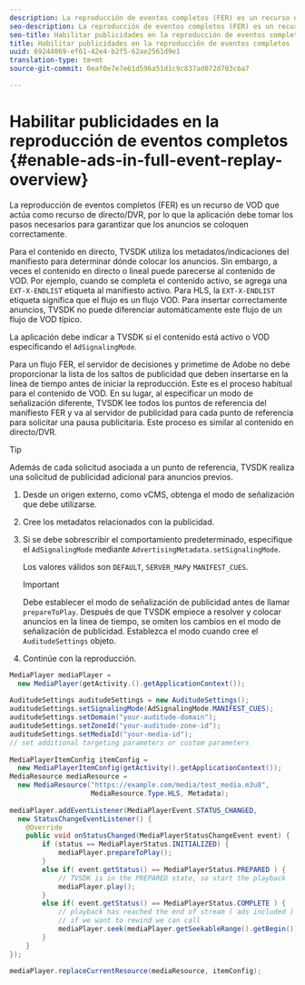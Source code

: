 ```yaml
---
description: La reproducción de eventos completos (FER) es un recurso de VOD que actúa como recurso de directo/DVR, por lo que la aplicación debe tomar los pasos necesarios para garantizar que los anuncios se coloquen correctamente.
seo-description: La reproducción de eventos completos (FER) es un recurso de VOD que actúa como recurso de directo/DVR, por lo que la aplicación debe tomar los pasos necesarios para garantizar que los anuncios se coloquen correctamente.
seo-title: Habilitar publicidades en la reproducción de eventos completos
title: Habilitar publicidades en la reproducción de eventos completos
uuid: 69244069-ef61-42e4-b2f5-62ae2561d9e1
translation-type: tm+mt
source-git-commit: 0eaf0e7e7e61d596a51d1c9c837ad072d703c6a7

---
```



# Habilitar publicidades en la reproducción de eventos completos {#enable-ads-in-full-event-replay-overview}

La reproducción de eventos completos (FER) es un recurso de VOD que actúa como recurso de directo/DVR, por lo que la aplicación debe tomar los pasos necesarios para garantizar que los anuncios se coloquen correctamente.

Para el contenido en directo, TVSDK utiliza los metadatos/indicaciones del manifiesto para determinar dónde colocar los anuncios. Sin embargo, a veces el contenido en directo o lineal puede parecerse al contenido de VOD. Por ejemplo, cuando se completa el contenido activo, se agrega una `EXT-X-ENDLIST` etiqueta al manifiesto activo. Para HLS, la `EXT-X-ENDLIST` etiqueta significa que el flujo es un flujo VOD. Para insertar correctamente anuncios, TVSDK no puede diferenciar automáticamente este flujo de un flujo de VOD típico.

La aplicación debe indicar a TVSDK si el contenido está activo o VOD especificando el `AdSignalingMode`.

Para un flujo FER, el servidor de decisiones y primetime de Adobe no debe proporcionar la lista de los saltos de publicidad que deben insertarse en la línea de tiempo antes de iniciar la reproducción. Este es el proceso habitual para el contenido de VOD. En su lugar, al especificar un modo de señalización diferente, TVSDK lee todos los puntos de referencia del manifiesto FER y va al servidor de publicidad para cada punto de referencia para solicitar una pausa publicitaria. Este proceso es similar al contenido en directo/DVR.

>[!TIP]
>
>Además de cada solicitud asociada a un punto de referencia, TVSDK realiza una solicitud de publicidad adicional para anuncios previos.

1. Desde un origen externo, como vCMS, obtenga el modo de señalización que debe utilizarse.
1. Cree los metadatos relacionados con la publicidad.
1. Si se debe sobrescribir el comportamiento predeterminado, especifique el `AdSignalingMode` mediante `AdvertisingMetadata.setSignalingMode`.

   Los valores válidos son `DEFAULT`, `SERVER_MAP`y `MANIFEST_CUES`.

   >[!IMPORTANT]
   >
   >Debe establecer el modo de señalización de publicidad antes de llamar `prepareToPlay`. Después de que TVSDK empiece a resolver y colocar anuncios en la línea de tiempo, se omiten los cambios en el modo de señalización de publicidad. Establezca el modo cuando cree el `AuditudeSettings` objeto.

1. Continúe con la reproducción.

<!--<a id="example_6DECA71C3C3B4551805C09A80686552F"></a>-->

```java
MediaPlayer mediaPlayer =  
  new MediaPlayer(getActivity.().getApplicationContext()); 
 
AuditudeSettings auditudeSettings = new AuditudeSettings(); 
auditudeSettings.setSignalingMode(AdSignalingMode.MANIFEST_CUES); 
auditudeSettings.setDomain("your-auditude-domain"); 
auditudeSettings.setZoneId("your-auditude-zone-id"); 
auditudeSettings.setMediaId("your-media-id"); 
// set additional targeting parameters or custom parameters 
 
MediaPlayerItemConfig itemConfig =  
  new MediaPlayerItemConfig(getActivity().getApplicationContext()); 
MediaResource mediaResource =  
  new MediaResource("https://example.com/media/test_media.m3u8",  
                    MediaResource.Type.HLS, Metadata); 
 
mediaPlayer.addEventListener(MediaPlayerEvent.STATUS_CHANGED,  
  new StatusChangeEventListener() { 
    @Override 
    public void onStatusChanged(MediaPlayerStatusChangeEvent event) { 
        if (status == MediaPlayerStatus.INITIALIZED) { 
            mediaPlayer.prepareToPlay(); 
        } 
        else if( event.getStatus() == MediaPlayerStatus.PREPARED ) { 
            // TVSDK is in the PREPARED state, so start the playback 
            mediaPlayer.play(); 
        } 
        else if( event.getStatus() == MediaPlayerStatus.COMPLETE ) { 
            // playback has reached the end of stream ( ads included ) 
            // if we want to rewind we can call 
            mediaPlayer.seek(mediaPlayer.getSeekableRange().getBegin()); 
        } 
    } 
}); 
 
mediaPlayer.replaceCurrentResource(mediaResource, itemConfig); 
```
